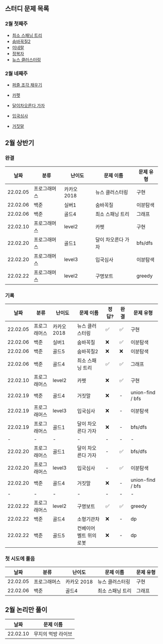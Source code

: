 ## 스터디 문제 목록

### 2월 첫째주

* [최소 스패닝 트리](https://www.acmicpc.net/problem/1197)
* [숨바꼭질2](https://www.acmicpc.net/problem/12851)
* [미네랄](https://www.acmicpc.net/problem/2933)
* [정복자](https://www.acmicpc.net/problem/14950)
* [뉴스 클러스터링](https://programmers.co.kr/learn/courses/30/lessons/17677)

### 2월 네째주

* [퍼즐 조각 채우기](https://programmers.co.kr/learn/courses/30/lessons/84021?language=java)

* [카펫](https://programmers.co.kr/learn/courses/30/lessons/42842)

* [달이차오른다 가자](https://www.acmicpc.net/problem/1194)

* [입국심사](https://programmers.co.kr/learn/courses/30/lessons/43238)

* [거짓말](https://www.acmicpc.net/problem/1043)

## 2월 상반기

### 완결

|날짜|분류|난이도|문제 이름| 문제 유형 |
|-|-|-|-|-|
|22.02.05 | 프로그래머스 | 카카오 2018 | 뉴스 클러스터링 | 구현 |
|22.02.06 | 백준 | 실버1 | 숨바꼭질 | 이분탐색 |
|22.02.06 | 백준 | 골드4 | 최소 스패닝 트리 |  그래프 |
|22.02.10 | 프로그래머스 | level2 | 카펫 | 구현 |
|22.02.20 | 프로그래머스 | 골드1 | 달이 차오른다 가자 | bfs/dfs |
|22.02.20 | 프로그래머스 | level3 | 입국심사 | 이분탐색 |
|22.02.22 | 프로그래머스 | level2 | 구명보트 | greedy|


### 기록

|날짜|분류|난이도|문제 이름| 정답?| 완결| 문제 유형 |
|-|-|-|-|-|-| -|
|22.02.05 | 프로그래머스 | 카카오 2018 | 뉴스 클러스터링 |:white_check_mark: | :white_check_mark: | 구현 |
|22.02.06 | 백준 | 실버1 | 숨바꼭질 | :x: | :white_check_mark:| 이분탐색 |
|22.02.06 | 백준 | 골드5 | 숨바꼭질2 | :x: | :x:| 이분탐색 |
|22.02.06 | 백준 | 골드4 | 최소 스패닝 트리 | :white_check_mark: | :white_check_mark:| 그래프 |
|22.02.10 | 프로그래머스 | level2 | 카펫 | :x: | :white_check_mark:| 구현 |
|22.02.19 | 백준 | 골드4 | 거짓말 | :x: | -| union-find / bfs |
|22.02.19 | 프로그래머스 | level3 | 입국심사 | :x: | -| 이분탐색 |
|22.02.19 | 프로그래머스 | 골드1 | 달이 차오른다 가자 | :x: | -| bfs/dfs |
|-|-|-|-|-|-| -|
|22.02.20 | 프로그래머스 | 골드1 | 달이 차오른다 가자 | - | :white_check_mark:| bfs/dfs |
|22.02.20 | 프로그래머스 | level3 | 입국심사 | - | :white_check_mark: | 이분탐색 |
|22.02.20 | 백준 | 골드4 | 거짓말 | :x: | -| union-find / bfs|
|-|-|-|-|-|-| -|
|22.02.22 | 프로그래머스 | level2 | 구명보트 | :white_check_mark: | :white_check_mark:| greedy|
|22.02.22 | 백준 | 골드4 | 소형기관차 | :x: | - | dp |
|22.02.22 | 백준 | 골드5 | 컨베이어 벨트 위의 로봇 | :x: | - | dp |



### 첫 시도에 풀음

|날짜|분류|난이도|문제 이름| 문제 유형 |
|-|-|-|-| -|
|22.02.05 | 프로그래머스 | 카카오 2018 | 뉴스 클러스터링 | 구현 |
|22.02.06 | 백준 | 골드4 | 최소 스패닝 트리 | 그래프 |

## 2월 논리만 풀이

|날짜|문제 이름|
|-|-|
|22.02.10|무지의 먹방 라이브|